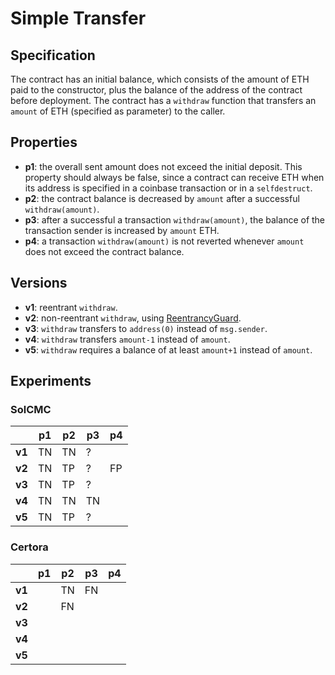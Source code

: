 # Simple Transfer

## Specification

The contract has an initial balance, which consists of the
amount of ETH paid to the constructor,
plus the balance of the address of the contract before deployment.
The contract has a `withdraw` function that transfers an `amount` of ETH
(specified as parameter) to the caller.

## Properties

- **p1**: the overall sent amount does not exceed the initial deposit.
          This property should always be false, since a contract can receive ETH
          when its address is specified in a coinbase transaction or in a `selfdestruct`.
- **p2**: the contract balance is decreased by `amount` after a successful `withdraw(amount)`.
- **p3**: after a successful a transaction `withdraw(amount)`, the balance of the transaction sender
          is increased by `amount` ETH.
- **p4**: a transaction `withdraw(amount)` is not reverted whenever `amount`
          does not exceed the contract balance.

## Versions

- **v1**: reentrant `withdraw`.
- **v2**: non-reentrant `withdraw`, using [ReentrancyGuard](https://github.com/OpenZeppelin/openzeppelin-contracts/blob/v4.8.2/contracts/security/ReentrancyGuard.sol).
- **v3**: `withdraw` transfers to `address(0)` instead of `msg.sender`.
- **v4**: `withdraw` transfers `amount-1` instead of `amount`.
- **v5**: `withdraw` requires a balance of at least `amount+1` instead of `amount`.


## Experiments

### SolCMC

|        | p1  | p2  | p3  | p4  |
| ------ | --- | --- | --- | --- |
| **v1** | TN  | TN  | ?   |     |
| **v2** | TN  | TP  | ?   | FP  |
| **v3** | TN  | TP  | ?   |     |
| **v4** | TN  | TN  | TN  |     |
| **v5** | TN  | TP  | ?   |     |

### Certora

|        | p1  | p2  | p3  | p4  |
| ------ | --- | --- | --- | --- |
| **v1** |     | TN  | FN  |
| **v2** |     | FN  | 
| **v3** |     | 
| **v4** |     | 
| **v5** |
